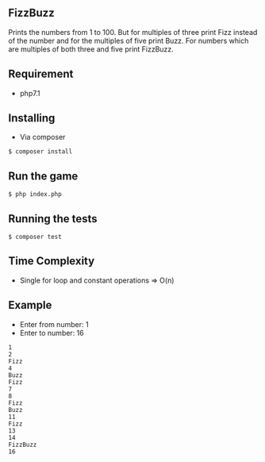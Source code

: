 ## FizzBuzz
Prints the numbers from 1 to 100. But for multiples of three print Fizz instead of the number and for the multiples of five print Buzz. For numbers which are multiples of both three and five print FizzBuzz.

## Requirement
* php7.1

## Installing
* Via composer
```
$ composer install
```

## Run the game
```
$ php index.php
```

## Running the tests
```
$ composer test
```

## Time Complexity
* Single for loop and constant operations => O(n)

## Example
* Enter from number: 1
* Enter to number: 16

```
1
2
Fizz
4
Buzz
Fizz
7
8
Fizz
Buzz
11
Fizz
13
14
FizzBuzz
16
```
